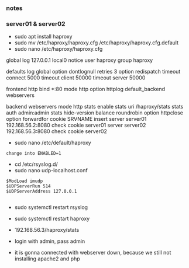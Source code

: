 ### notes

### server01 & server02
- sudo apt install haproxy
- sudo mv /etc/haproxy/haproxy.cfg /etc/haproxy/haproxy.cfg.default
- sudo nano /etc/haproxy/haproxy.cfg

global
    log 127.0.0.1 local0 notice
    user haproxy
    group haproxy


defaults
    log     global
    option  dontlognull
    retries 3
    option redispatch
    timeout connect  5000
    timeout client  50000
    timeout server  50000

frontend http
    bind *:80
    mode http
    option httplog
    default_backend webservers

backend webservers
    mode http
    stats enable
    stats uri /haproxy/stats
    stats auth admin:admin
    stats hide-version
    balance roundrobin
    option httpclose
    option forwardfor
    cookie SRVNAME insert
    server server01 192.168.56.2:8080 check cookie server01
    server server02 192.168.56.3:8080 check cookie server02

<!-- frontend sql
    bind *:3306
    mode tcp
    option tcplog
    default_backend dbservers -->

<!-- backend dbservers
    balance leastconn
    option httpchk
    server db01 192.168.12.61:3306 check port 9200 inter 12000 rise 3 fall 3
    server db02 192.168.12.62:3306 check port 9200 inter 12000 rise 3 fall 3 backup
    server db03 192.168.12.63:3306 check port 9200 inter 12000 rise 3 fall 3 backup -->

- sudo nano /etc/default/haproxy
```
change into ENABLED=1
```

- cd /etc/rsyslog.d/
- sudo nano udp-localhost.conf
```
$ModLoad imudp
$UDPServerRun 514
$UDPServerAddress 127.0.0.1


```

- sudo systemctl restart rsyslog
- sudo systemctl restart haproxy

- 192.168.56.3/haproxy/stats
- login with admin, pass admin
- it is gonna connected with webserver down, because we still not installing apache2 and php
